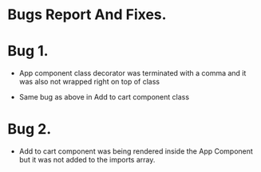 # Bugs Report And Fixes.

# Bug 1. 
* App component class decorator was terminated with a comma and it was also not wrapped right on top of class

* Same bug as above in Add to cart component class


# Bug 2.
* Add to cart component was being rendered inside the App Component but it was not added to the imports array.